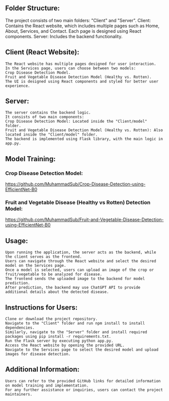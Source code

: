 ## Folder Structure:
   The project consists of two main folders: "Client" and "Server".
    Client: Contains the React website, which includes multiple pages such as Home, About, Services, and Contact. Each page is designed using React components.
    Server: Includes the backend functionality.

## Client (React Website):
    The React website has multiple pages designed for user interaction.
    In the Services page, users can choose between two models:
    Crop Disease Detection Model.
    Fruit and Vegetable Disease Detection Model (Healthy vs. Rotten).
    The UI is designed using React components and styled for better user experience.

## Server:
    The server contains the backend logic.
    It consists of two main components:
    Crop Disease Detection Model: Located inside the "Client/model" folder.
    Fruit and Vegetable Disease Detection Model (Healthy vs. Rotten): Also located inside the "Client/model" folder.
    The backend is implemented using Flask library, with the main logic in app.py.

## Model Training:
### Crop Disease Detection Model:
https://github.com/MuhammadSub/Crop-Disease-Detection-using-EfficientNet-B0
### Fruit and Vegetable Disease (Healthy vs Rotten) Detection Model:
https://github.com/MuhammadSub/Fruit-and-Vegetable-Disease-Detection-using-EfficientNet-B0

## Usage:
    Upon running the application, the server acts as the backend, while the client serves as the frontend.
    Users can navigate through the React website and select the desired model on the Services page.
    Once a model is selected, users can upload an image of the crop or fruit/vegetable to be analyzed for disease.
    The frontend sends the uploaded image to the backend for model prediction.
    After prediction, the backend may use ChatGPT API to provide additional details about the detected disease.

## Instructions for Users:
    Clone or download the project repository.
    Navigate to the "Client" folder and run npm install to install dependencies.
    Similarly, navigate to the "Server" folder and install required packages using pip install -r requirements.txt.
    Run the Flask server by executing python app.py.
    Access the React website by opening the provided URL.
    Navigate to the Services page to select the desired model and upload images for disease detection.

## Additional Information:
    Users can refer to the provided GitHub links for detailed information on model training and implementation.
    For any further assistance or inquiries, users can contact the project maintainers.
